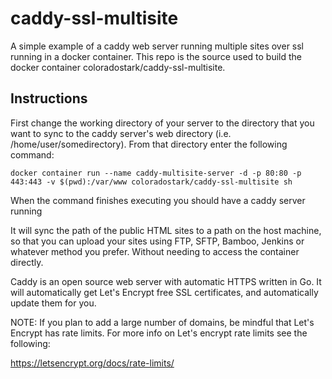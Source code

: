 # caddy-ssl-multisite

A simple example of a caddy web server running multiple sites over ssl running in a docker container. This repo is the source used to build the docker container coloradostark/caddy-ssl-multisite.

## Instructions

First change the working directory of your server to the directory that you want to sync to the caddy server's web directory (i.e. /home/user/somedirectory). From that directory enter the following command:

`docker container run --name caddy-multisite-server -d -p 80:80 -p 443:443 -v $(pwd):/var/www coloradostark/caddy-ssl-multisite sh`

When the command finishes executing you should have a caddy server running

It will sync the path of the public HTML sites to a path on the host machine,
so that you can upload your sites using FTP, SFTP, Bamboo, Jenkins or whatever method you prefer. Without needing to access the container directly.

Caddy is an open source web server with automatic HTTPS written in Go. It will automatically get Let's Encrypt free SSL certificates, and automatically update them for you.

NOTE: If you plan to add a large number of domains, be mindful that Let's Encrypt has rate limits. For more info on Let's encrypt rate limits see the following:

https://letsencrypt.org/docs/rate-limits/
